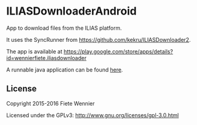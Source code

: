 # ILIASDownloaderAndroid

App to download files from the ILIAS platform.

It uses the SyncRunner from https://github.com/kekru/ILIASDownloader2.

The app is available at
https://play.google.com/store/apps/details?id=wennierfiete.iliasdownloader

A runnable java application can be found <a href="http://whiledo.de/index.php?p=iliasdownloader2">here</a>.

## License

Copyright 2015-2016 Fiete Wennier

Licensed under the GPLv3: http://www.gnu.org/licenses/gpl-3.0.html
